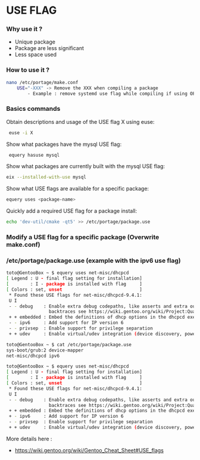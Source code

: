 # USE FLAG
### Why use it ?
- Unique package
- Package are less significant
- Less space used

### How to use it ?
```bash
nano /etc/portage/make.conf
	USE="-XXX" -> Remove the XXX when compiling a package
		- Example : remove systemd use flag while compiling if using OPENRC
```

### Basics commands 
Obtain descriptions and usage of the USE flag X using euse:
```bash
 euse -i X
```

Show what packages have the mysql USE flag:
```bash
 equery hasuse mysql
```

Show what packages are currently built with the mysql USE flag:
```bash
eix --installed-with-use mysql
```

Show what USE flags are available for a specific package:
```bash
equery uses <package-name>
```

Quickly add a required USE flag for a package install:
```bash
echo 'dev-util/cmake -qt5' >> /etc/portage/package.use
```

### Modify a USE flag for a specific package (Overwrite make.conf)
### /etc/portage/package.use (example with the ipv6 use flag)
```bash
toto@GentooBox ~ $ equery uses net-misc/dhcpcd
[ Legend : U - final flag setting for installation]
[        : I - package is installed with flag     ]
[ Colors : set, unset                             ]
 * Found these USE flags for net-misc/dhcpcd-9.4.1:
 U I
 - - debug    : Enable extra debug codepaths, like asserts and extra output. If you want to get meaningful
                backtraces see https://wiki.gentoo.org/wiki/Project:Quality_Assurance/Backtraces
 + + embedded : Embed the definitions of dhcp options in the dhcpcd executable 
 - - ipv6     : Add support for IP version 6
 - - privsep  : Enable support for privilege separation 
 + + udev     : Enable virtual/udev integration (device discovery, power and storage device support, etc)

toto@GentooBox ~ $ cat /etc/portage/package.use 
sys-boot/grub:2 device-mapper
net-misc/dhcpcd ipv6

toto@GentooBox ~ $ equery uses net-misc/dhcpcd
[ Legend : U - final flag setting for installation]
[        : I - package is installed with flag     ]
[ Colors : set, unset                             ]
 * Found these USE flags for net-misc/dhcpcd-9.4.1:
 U I
 - - debug    : Enable extra debug codepaths, like asserts and extra output. If you want to get meaningful
                backtraces see https://wiki.gentoo.org/wiki/Project:Quality_Assurance/Backtraces
 + + embedded : Embed the definitions of dhcp options in the dhcpcd executable 
 + - ipv6     : Add support for IP version 6
 - - privsep  : Enable support for privilege separation 
 + + udev     : Enable virtual/udev integration (device discovery, power and storage device support, etc)
```

More details here : 
- https://wiki.gentoo.org/wiki/Gentoo_Cheat_Sheet#USE_flags